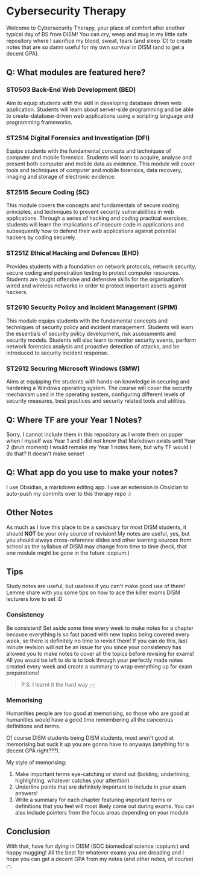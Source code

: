 # Cybersecurity Therapy
Welcome to Cybersecurity Therapy, your place of comfort after another typical day of BS from DISM! You can cry, weep and mug in my little safe repository where I sacrifice my blood, sweat, tears (and sleep :D) to create notes that are so damn useful for my own survival in DISM (and to get a decent GPA).

## Q: What modules are featured here?
### ST0503 Back-End Web Development (BED)
Aim to equip students with the skill in developing database driven web application. Students will learn about server-side programming and be able to create-database-driven web applications using a scripting language and programming frameworks.

### ST2514 Digital Forensics and Investigation (DFI)
Equips students with the fundamental concepts and techniques of computer and mobile forensics. Students will learn to acquire, analyse and present both computer and mobile data as evidence. This module will cover tools and techniques of computer and mobile forensics, data recovery, imaging and storage of electronic evidence.

### ST2515 Secure Coding (SC)
This module covers the concepts and fundamentals of secure coding principles, and techniques to prevent security vulnerabilities in web applications. Through a series of hacking and coding practical exercises, students will learn the implications of insecure code in applications and subsequently how to defend their web applications against potential hackers by coding securely.

### ST251Z Ethical Hacking and Defences (EHD)
Provides students with a foundation on network protocols, network security, secure coding and penetration testing to protect computer resources. Students are taught offensive and defensive skills for the organisation’s wired and wireless networks in order to protect important assets against hackers.

### ST2610 Security Policy and Incident Management (SPIM)
This module equips students with the fundamental concepts and techniques of security policy and incident management. Students will learn the essentials of security policy development, risk assessments and security models. Students will also learn to monitor security events, perform network forensics analysis and proactive detection of attacks, and be introduced to security incident response.

### ST2612 Securing Microsoft Windows (SMW)
Aims at equipping the students with hands-on knowledge in securing and hardening a Windows operating system. The course will cover the security mechanism used in the operating system, configuring different levels of security measures, best practices and security related tools and utilities.

## Q: Where TF are your Year 1 Notes?
Sorry, I cannot include them in this repository as I wrote them on paper when I myself was Year 1 and I did not know that Markdown exists until Year 2 (bruh moment)
I would remake my Year 1 notes here, but why TF would I do that? It doesn't make sense!

## Q: What app do you use to make your notes?
I use Obsidian, a markdown editing app. I use an extension in Obsidian to auto-push my commits over to this therapy repo :)

## Other Notes
As much as I love this place to be a sanctuary for most DISM students, it should **NOT** be your only source of revision! My notes are useful, yes, but you should always cross-reference slides and other learning sources from school as the syllabus of DISM may change from time to time (heck, that one module might be gone in the future :copium:)

## Tips
Study notes are useful, but useless if you can't make good use of them! Lemme share with you some tips on how to ace the killer exams DISM lecturers love to set :D

### Consistency
Be consistent! Set aside some time every week to make notes for a chapter because everything is so fast paced with new topics being covered every week, so there is definitely no time to revisit them! If you can do this, last minute revision will not be an issue for you since your consistency has allowed you to make notes to cover all the topics before revising for exams! All you would be left to do is to look through your perfectly made notes created every week and create a summary to wrap everything up for exam preparations!

> P.S. I learnt it the hard way ;-;

### Memorising
Humanities people are too good at memorising, so those who are good at humanities would have a good time remembering all the cancerous definitions and terms.

Of course DISM students being DISM students, most aren't good at memorising but suck it up you are gonna have to anyways (anything for a 
decent GPA right???). 

My style of memorising:
1. Make important terms eye-catching or stand out (bolding, underlining, highlighting, whatever catches your attention)
2. Underline points that are definitely important to include in your exam answers!
3. Write a summary for each chapter featuring important terms or definitions that you feel will most likely come out during exams. You can also include pointers from the focus areas depending on your module

## Conclusion
With that, have fun dying in DISM (SOC biomedical science :copium:) and happy mugging! All the best for whatever exams you are dreading and I hope you can get a decent GPA from my notes (and other notes, of course) ;-; 
